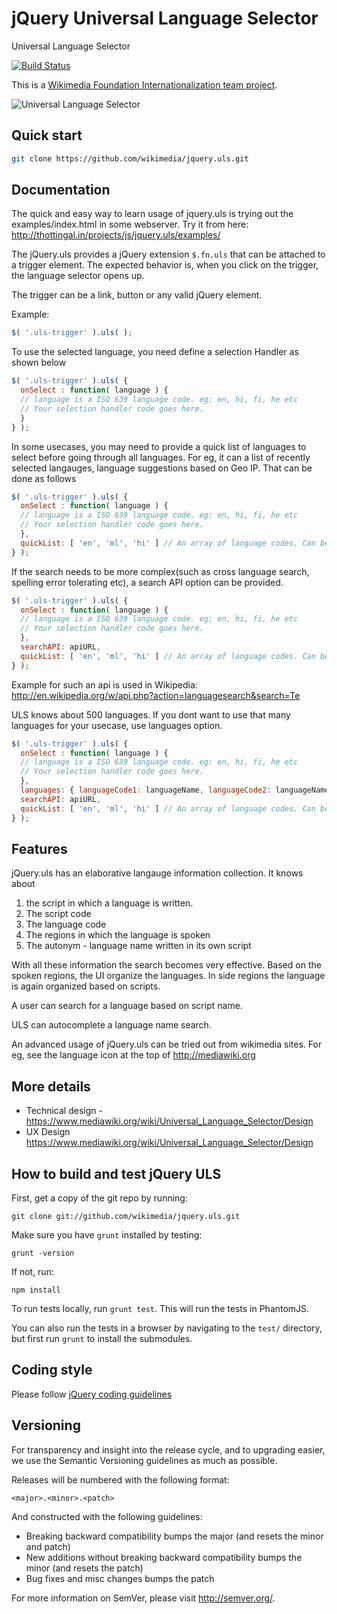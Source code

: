 jQuery Universal Language Selector
==================================
Universal Language Selector

[![Build Status](https://secure.travis-ci.org/wikimedia/jquery.uls.png)](http://travis-ci.org/wikimedia/jquery.uls)

This is a [Wikimedia Foundation Internationalization team project](https://www.mediawiki.org/wiki/Project_Milkshake).


![Universal Language Selector](https://upload.wikimedia.org/wikipedia/commons/c/cd/ULS-GeoIP.png "Universal Language Selector")

Quick start
-----------

```bash
git clone https://github.com/wikimedia/jquery.uls.git
```

Documentation
-------------

The quick and easy way to learn usage of jquery.uls is trying out the examples/index.html in some webserver. Try it from here: http://thottingal.in/projects/js/jquery.uls/examples/

The jQuery.uls provides a jQuery extension ```$.fn.uls``` that can be attached to a trigger element. The expected behavior is, when you click on the trigger, the language selector opens up.

The trigger can be a link, button or any valid jQuery element.

Example:
```javascript
$( '.uls-trigger' ).uls( );
```

To use the selected language, you need define a selection Handler as shown below

```javascript
$( '.uls-trigger' ).uls( {
  onSelect : function( language ) {
  // language is a ISO 639 language code. eg: en, hi, fi, he etc
  // Your selection handler code goes here.
  }
} );
```

In some usecases, you may need to provide a quick list of languages to select before going through all languages. For eg, it can a list of recently selected langauges, language suggestions based on Geo IP.
That can be done as follows

```javascript
$( '.uls-trigger' ).uls( {
  onSelect : function( language ) {
  // language is a ISO 639 language code. eg: en, hi, fi, he etc
  // Your selection handler code goes here.
  },
  quickList: [ 'en', 'ml', 'hi' ] // An array of language codes. Can be a function that returns this array too.
} );
```

If the search needs to be more complex(such as cross language search, spelling error tolerating etc), a search API option can be provided.

```javascript
$( '.uls-trigger' ).uls( {
  onSelect : function( language ) {
  // language is a ISO 639 language code. eg: en, hi, fi, he etc
  // Your selection handler code goes here.
  },
  searchAPI: apiURL,
  quickList: [ 'en', 'ml', 'hi' ] // An array of language codes. Can be a function that returns this array too.
} );
```

Example for such an api is used in Wikipedia: http://en.wikipedia.org/w/api.php?action=languagesearch&search=Te

ULS knows about 500 languages. If you dont want to use that many languages for your usecase, use languages option.


```javascript
$( '.uls-trigger' ).uls( {
  onSelect : function( language ) {
  // language is a ISO 639 language code. eg: en, hi, fi, he etc
  // Your selection handler code goes here.
  },
  languages: { languageCode1: languageName, languageCode2: languageName2 , .... },
  searchAPI: apiURL,
  quickList: [ 'en', 'ml', 'hi' ] // An array of language codes. Can be a function that returns this array too.
} );
```

Features
--------
jQuery.uls has an elaborative langauge information collection. It knows about
1. the script in which a language is written.
2. The script code
3. The language code
4. The regions in which the language is spoken
5. The autonym - language name written in its own script

With all these information the search becomes very effective. Based on the spoken regions, the UI organize the languages. In side regions
the language is again organized based on scripts.

A user can search for a language based on script name.

ULS can autocomplete a language name search.

An advanced usage of jQuery.uls can be tried out from wikimedia sites. For eg, see the language icon at the top of http://mediawiki.org

More details
------------
* Technical design - https://www.mediawiki.org/wiki/Universal_Language_Selector/Design
* UX Design https://www.mediawiki.org/wiki/Universal_Language_Selector/Design


How to build and test jQuery ULS
----------------------------------

First, get a copy of the git repo by running:

```shell
git clone git://github.com/wikimedia/jquery.uls.git
```

Make sure you have `grunt` installed by testing:

```shell
grunt -version
```

If not, run:

```shell
npm install
```

To run tests locally, run `grunt test`. This will run the tests in PhantomJS.

You can also run the tests in a browser by navigating to the `test/` directory, but first run `grunt` to install the submodules.

Coding style
-------------

Please follow [jQuery coding guidelines](http://docs.jquery.com/JQuery_Core_Style_Guidelines)

Versioning
----------

For transparency and insight into the release cycle, and to upgrading easier,
we use the Semantic Versioning guidelines as much as possible.

Releases will be numbered with the following format:

`<major>.<minor>.<patch>`

And constructed with the following guidelines:

* Breaking backward compatibility bumps the major (and resets the minor and patch)
* New additions without breaking backward compatibility bumps the minor (and resets the patch)
* Bug fixes and misc changes bumps the patch

For more information on SemVer, please visit http://semver.org/.
